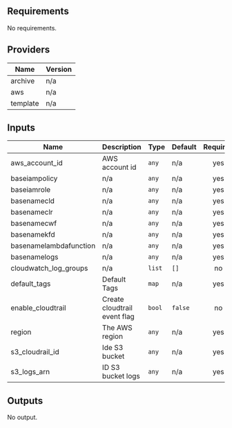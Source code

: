 ## Requirements

No requirements.

## Providers

| Name | Version |
|------|---------|
| archive | n/a |
| aws | n/a |
| template | n/a |

## Inputs

| Name | Description | Type | Default | Required |
|------|-------------|------|---------|:--------:|
| aws\_account\_id | AWS account id | `any` | n/a | yes |
| baseiampolicy | n/a | `any` | n/a | yes |
| baseiamrole | n/a | `any` | n/a | yes |
| basenamecld | n/a | `any` | n/a | yes |
| basenameclr | n/a | `any` | n/a | yes |
| basenamecwf | n/a | `any` | n/a | yes |
| basenamekfd | n/a | `any` | n/a | yes |
| basenamelambdafunction | n/a | `any` | n/a | yes |
| basenamelogs | n/a | `any` | n/a | yes |
| cloudwatch\_log\_groups | n/a | `list` | `[]` | no |
| default\_tags | Default Tags | `map` | n/a | yes |
| enable\_cloudtrail | Create cloudtrail event flag | `bool` | `false` | no |
| region | The AWS region | `any` | n/a | yes |
| s3\_cloudrail\_id | Ide S3 bucket | `any` | n/a | yes |
| s3\_logs\_arn | ID S3 bucket logs | `any` | n/a | yes |

## Outputs

No output.

